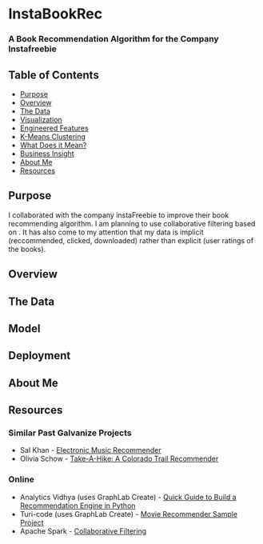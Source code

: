 # InstaBookRec  
### A Book Recommendation Algorithm for the Company Instafreebie

## Table of Contents
- [Purpose](#Purpose)
- [Overview](#workflow)
- [The Data](#the-data)
- [Visualization](#visualization)
- [Engineered Features](#engineered-features)
- [K-Means Clustering](#k-means-clustering)
- [What Does it Mean?](#what-does-it-mean?)
- [Business Insight](#business-insight)
- [About Me](#about-me)
- [Resources](#resources)

## Purpose

I collaborated with the company instaFreebie to improve their book recommending algorithm.  I am planning to use collaborative filtering based on .  It has also come to my attention that my data is implicit (reccommended, clicked, downloaded) rather than explicit (user ratings of the books).

## Overview

## The Data

## Model

## Deployment

## About Me

## Resources

### Similar Past Galvanize Projects

* Sal Khan - [Electronic Music Recommender](https://github.com/salmank09/musicrecommender)
* Olivia Schow - [Take-A-Hike: A Colorado Trail Recommender](https://github.com/oschow/take-a-hike)


### Online

* Analytics Vidhya (uses GraphLab Create) - [Quick Guide to Build a Recommendation Engine in Python](https://www.analyticsvidhya.com/blog/2016/06/quick-guide-build-recommendation-engine-python/)
* Turi-code (uses GraphLab Create) - [Movie Recommender Sample Project](https://github.com/turi-code/sample-movie-recommender)
* Apache Spark - [Collaborative Filtering](https://spark.apache.org/docs/latest/ml-collaborative-filtering.html)
